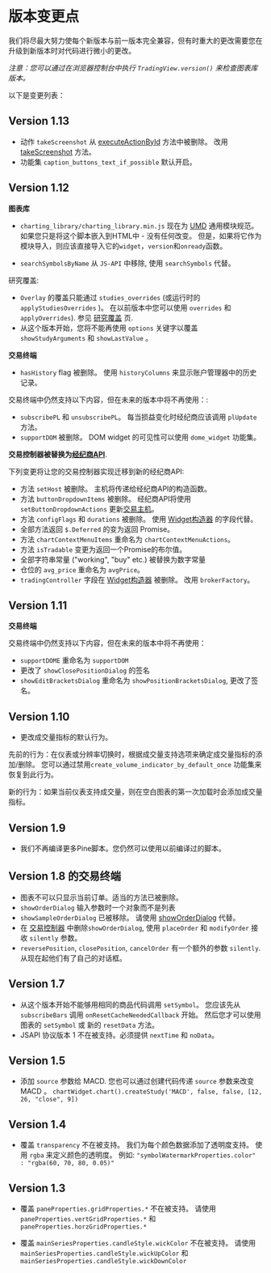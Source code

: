 # 版本变更点

我们将尽最大努力使每个新版本与前一版本完全兼容，但有时重大的更改需要您在升级到新版本时对代码进行微小的更改。


_注意：您可以通过在浏览器控制台中执行 `TradingView.version()` 来检查图表库版本。_

以下是变更列表：

## Version 1.13

- 动作 `takeScreenshot` 从 [executeActionById](Chart-Methods.md#executeactionbyidactionid) 方法中被删除。 改用 [takeScreenshot](Widget-Methods.md#takescreenshot) 方法。
- 功能集 `caption_buttons_text_if_possible` 默认开启。

## Version 1.12

**图表库**

- `charting_library/charting_library.min.js` 现在为 [UMD](https://github.com/umdjs/umd) 通用模块规范。
如果您只是将这个脚本嵌入到HTML中 - 没有任何改变。
但是，如果将它作为模块导入，则应该直接导入它的`widget`，`version`和`onready`函数。

- `searchSymbolsByName` 从 `JS-API` 中移除, 使用 `searchSymbols` 代替。

研究覆盖:
-  `Overlay` 的覆盖只能通过 `studies_overrides` (或运行时的 `applyStudiesOverrides` )。 在以前版本中您可以使用 `overrides` 和 `applyOverrides`). 参见 [研究覆盖](Studies-Overrides.md) 页.
- 从这个版本开始，您将不能再使用 `options` 关键字以覆盖 `showStudyArguments` 和 `showLastValue` 。

**交易终端**

- `hasHistory` flag 被删除。 使用 `historyColumns` 来显示账户管理器中的历史记录。

交易终端中仍然支持以下内容，但在未来的版本中将不再使用：:
- `subscribePL` 和 `unsubscribePL`。 每当损益变化时经纪商应该调用 `plUpdate` 方法。
- `supportDOM` 被删除。 DOM widget 的可见性可以使用 `dome_widget` 功能集。

**交易控制器被替换为[经纪商API](Broker-API.md)**.

下列变更将让您的交易控制器实现迁移到新的经纪商API:
- 方法 `setHost` 被删除。 主机将传递给经纪商API的构造函数。
- 方法 `buttonDropdownItems` 被删除。 经纪商API将使用 `setButtonDropdownActions` 更新[交易主机](Trading-Host.md)。
- 方法 `configFlags` 和 `durations` 被删除。 使用 [Widget构造器](Widget-Constructor.md) 的字段代替。
- 全部方法返回 `$.Deferred` 的变为返回 Promise。
- 方法 `chartContextMenuItems` 重命名为 `chartContextMenuActions`。
- 方法 `isTradable` 变更为返回一个Promise的布尔值。
- 全部字符串常量 ("working", "buy" etc.) 被替换为数字常量
- 仓位的 `avg_price` 重命名为 `avgPrice`。
- `tradingController` 字段在 [Widget构造器](Widget-Constructor.md) 被删除。 改用 `brokerFactory`。

## Version 1.11

**交易终端**

交易终端中仍然支持以下内容，但在未来的版本中将不再使用：
- `supportDOME` 重命名为 `supportDOM`
- 更改了 `showClosePositionDialog` 的签名
- `showEditBracketsDialog` 重命名为 `showPositionBracketsDialog`, 更改了签名。


## Version 1.10
- 更改成交量指标的默认行为。

先前的行为：在仪表或分辨率切换时，根据成交量支持选项来确定成交量指标的添加/删除。 您可以通过禁用`create_volume_indicator_by_default_once` 功能集来恢复到此行为。

新的行为：如果当前仪表支持成交量，则在空白图表的第一次加载时会添加成交量指标。

## Version 1.9
- 我们不再编译更多Pine脚本。您仍然可以使用以前编译过的脚本。

## Version 1.8 的交易终端
-  图表不可以只显示当前订单。适当的方法已被删除。
- `showOrderDialog` 输入参数时一个对象而不是列表
- `showSampleOrderDialog` 已被移除。 请使用 [showOrderDialog](Trading-Host.md#showorderdialogorder-handler) 代替。
- 在 [交易控制器](Trading-Controller.md) 中删除`showOrderDialog`, 使用 `placeOrder` 和 `modifyOrder` 接收 `silently` 参数。
- `reversePosition`, `closePosition`, `cancelOrder` 有一个额外的参数 `silently`. 从现在起他们有了自己的对话框。

## Version 1.7

- 从这个版本开始不能够用相同的商品代码调用 `setSymbol`。 您应该先从 `subscribeBars` 调用 `onResetCacheNeededCallback` 开始。 然后您才可以使用图表的 `setSymbol` 或 新的 `resetData` 方法。
- JSAPI 协议版本 1 不在被支持。必须提供 `nextTime` 和 `noData`。

## Version 1.5

* 添加 `source` 参数给 MACD. 您也可以通过创建代码传递 `source` 参数来改变 MACD 。
`chartWidget.chart().createStudy('MACD', false, false, [12, 26, "close", 9])`

## Version 1.4

* 覆盖 `transparency` 不在被支持。 我们为每个颜色数据添加了透明度支持。 使用 `rgba` 来定义颜色的透明度。 例如: 
`"symbolWatermarkProperties.color" : "rgba(60, 70, 80, 0.05)"`

## Version 1.3

* 覆盖 `paneProperties.gridProperties.*` 不在被支持。
请使用 `paneProperties.vertGridProperties.*` 和 `paneProperties.horzGridProperties.*`

* 覆盖 `mainSeriesProperties.candleStyle.wickColor` 不在被支持。
请使用 `mainSeriesProperties.candleStyle.wickUpColor` 和 `mainSeriesProperties.candleStyle.wickDownColor`
<!--stackedit_data:
eyJoaXN0b3J5IjpbLTE1NTc2NzYzNTZdfQ==
-->